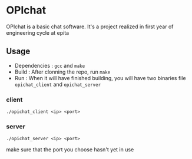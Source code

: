 # OPIchat
OPIchat is a basic chat software. It's a project realized in first year of engineering cycle at epita

## Usage
- Dependencies : ```gcc``` and ```make```
- Build : After clonning the repo, run ```make```
- Run : When it will have finished building, you will have two binaries file ```opichat_client``` and ```opichat_server```
### client
    ./opichat_client <ip> <port>
### server
    ./opichat_server <ip> <port>
    
make sure that the port you choose hasn't yet in use
